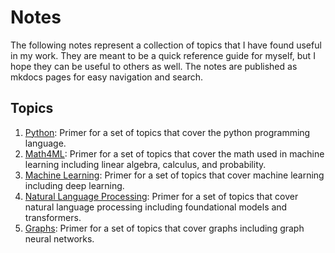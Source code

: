 # Notes

The following notes represent a collection of topics that I have found useful in my work. They are meant to be a quick reference guide for myself, but I hope they can be useful to others as well. The notes are published as mkdocs pages for easy navigation and search.

## Topics

1. [Python](python/python.md): Primer for a set of topics that cover the python programming language.
2. [Math4ML](math4ml/math4ml.md): Primer for a set of topics that cover the math used in machine learning including linear algebra, calculus, and probability.
3. [Machine Learning](ml/ml.md): Primer for a set of topics that cover machine learning including deep learning.
4. [Natural Language Processing](nlp/nlp.md): Primer for a set of topics that cover natural language processing including foundational models and transformers.
5. [Graphs](graphs/graphs.md): Primer for a set of topics that cover graphs including graph neural networks.